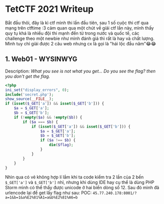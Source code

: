 # TetCTF 2021 Writeup

Bắt đầu thôi, đây là kì ctf mình thi lần đầu tiên, sau 1 số cuộc thi ctf qua mạng trên ctftime :3 cảm quan qua một chút về giải ctf lần này, mình thấy quy tụ khá là nhiều đội thi mạnh đến từ trong nước và quốc tế, các challenge theo một newbie như mình đánh giá thì rất là hay và chất lượng. Mình tuy chỉ giải được 2 câu web nhưng cx là gọi là "hái lộc đầu năm"😂😂

## 1. Web01 - WYSINWYG

Description: *What you see is not what you get... Do you see the flag? then you don't get the flag.*

```php
<?php
ini_set("display_errors", 0);
include('secret.php');
show_source(__FILE__);
if (isset($_GET['a']) && isset($_GET['b'])) {
    $a = $_GET['a'];
    $b = $_GET['b'];
    if (!empty($a) && !empty($b)) {
        if ($a === $b) {
            if (isset($_GET['a⁡']) && isset($_GET['b⁦'])) {
                $a = $_GET['a⁡'];
                $b = $_GET['b⁦'];
                if ($a !== $b) {
                    die($flag);
                }
            }
        }
    }
}
```

Nhìn qua có vẻ không hợp lí lắm khi ta code kiểm tra 2 lần của 2 bến `$_GET['a']` và `$_GET['b']` nhỉ, nhưng khi dùng IDE hay cụ thể là dùng PHP Storm mình có thể thấy được unicode ở hai biến dòng số 12. Sau đó mình đã urlencode lại để get lấy flag như sau:
POC: `45.77.240.178:8001/?a=1&b=1&a%E2%81%A1=a&b%E2%81%A6=b`